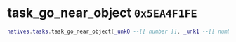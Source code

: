 # task_go_near_object `0x5EA4F1FE`

```lua
natives.tasks.task_go_near_object(_unk0 --[[ number ]], _unk1 --[[ number ]], _unk2 --[[ number ]], _unk3 --[[ number ]], _unk4 --[[ number ]], _unk5 --[[ number ]])
```